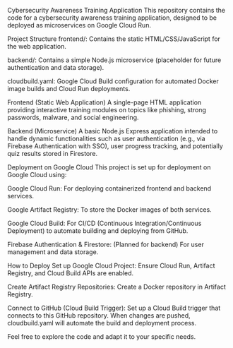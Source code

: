 Cybersecurity Awareness Training Application
This repository contains the code for a cybersecurity awareness training application, designed to be deployed as microservices on Google Cloud Run.

Project Structure
frontend/: Contains the static HTML/CSS/JavaScript for the web application.

backend/: Contains a simple Node.js microservice (placeholder for future authentication and data storage).

cloudbuild.yaml: Google Cloud Build configuration for automated Docker image builds and Cloud Run deployments.

Frontend (Static Web Application)
A single-page HTML application providing interactive training modules on topics like phishing, strong passwords, malware, and social engineering.

Backend (Microservice)
A basic Node.js Express application intended to handle dynamic functionalities such as user authentication (e.g., via Firebase Authentication with SSO), user progress tracking, and potentially quiz results stored in Firestore.

Deployment on Google Cloud
This project is set up for deployment on Google Cloud using:

Google Cloud Run: For deploying containerized frontend and backend services.

Google Artifact Registry: To store the Docker images of both services.

Google Cloud Build: For CI/CD (Continuous Integration/Continuous Deployment) to automate building and deploying from GitHub.

Firebase Authentication & Firestore: (Planned for backend) For user management and data storage.

How to Deploy
Set up Google Cloud Project: Ensure Cloud Run, Artifact Registry, and Cloud Build APIs are enabled.

Create Artifact Registry Repositories: Create a Docker repository in Artifact Registry.

Connect to GitHub (Cloud Build Trigger): Set up a Cloud Build trigger that connects to this GitHub repository. When changes are pushed, cloudbuild.yaml will automate the build and deployment process.

Feel free to explore the code and adapt it to your specific needs.
